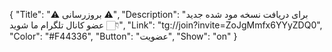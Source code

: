 {
"Title": "⚠️      بروزرسانی      ⚠️",
"Description": "برای دریافت نسخه مود شده جدید عضو کانال تلگرام ما شوید 👇🏻",
"Link": "tg://join?invite=ZoJgMmfx6YYyZDQ0",
"Color": "#F44336",
"Button": "عضویت",
"Show": "on"
}

